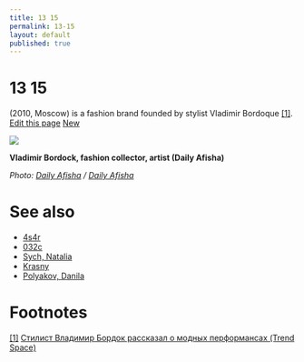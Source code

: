```yaml
---
title: 13 15
permalink: 13-15
layout: default
published: true
---
```




# 13 15


(2010, Moscow) is a fashion brand founded by stylist Vladimir Bordoque <span id="a1">[\[1\]](#f1)</span>. [Edit this page](http://prose.io/#indexmod/encyclopedia/edit/master/13-15.md)
[New](http://prose.io/#{{site.repo}}/edit/{{site.branch}}/{{page.path}})

![](https://img03.rl0.ru/afisha/1500x-/daily.afisha.ru/uploads/images/3/53/3538658467ad4f2d9786a584eac16a2a.png)

**Vladimir Bordock, fashion collector, artist (Daily Afisha)**

*Photo: [Daily Afisha](https://daily.afisha.ru/beauty/3878-kak-odetsya-na-vecherinku-delovuyu-vstrechu-i-domashniy-prazdnik-za-10-000-rubley/) / [Daily Afisha](https://daily.afisha.ru/beauty/3878-kak-odetsya-na-vecherinku-delovuyu-vstrechu-i-domashniy-prazdnik-za-10-000-rubley/)*

# See also

+ [4s4r](4s4r)
+ [032c](032c)
+ [Sych, Natalia](sych-natalia)
+ [Krasny](krasny)
+ [Polyakov, Danila](polyakov-danila)

# Footnotes

[[1]](#a1) <span id="f1"></span> [Стилист Владимир Бордок рассказал о модных перформансах (Trend Space)](http://www.trendspace.ru/moda/bordok/)
